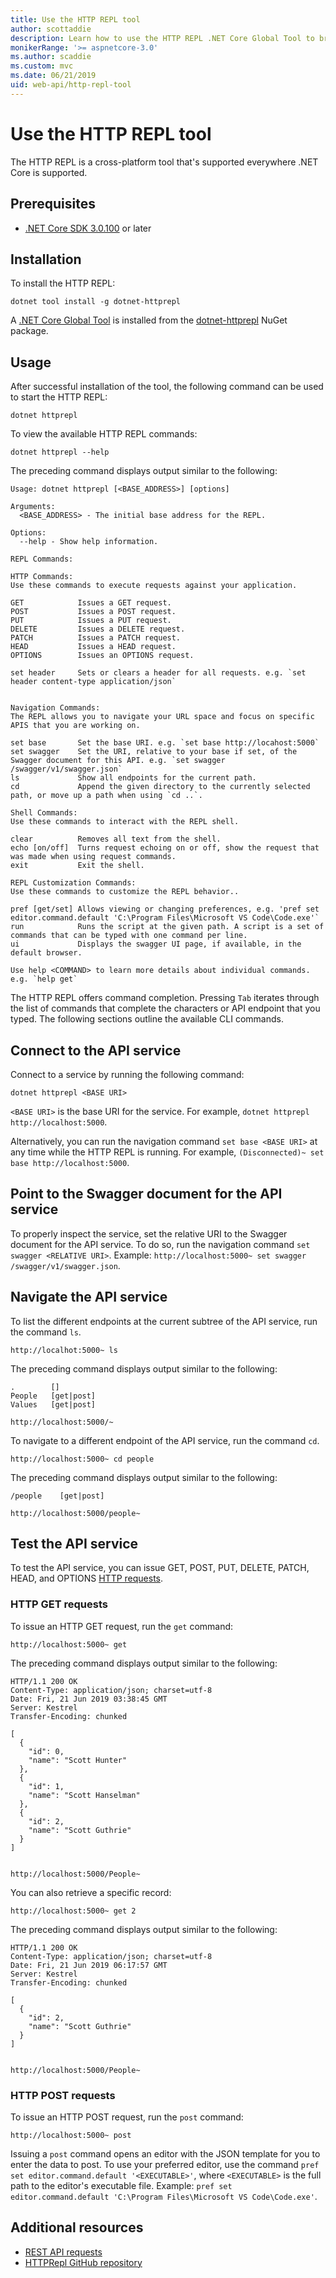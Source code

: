 ```yaml
---
title: Use the HTTP REPL tool
author: scottaddie
description: Learn how to use the HTTP REPL .NET Core Global Tool to browse and test an ASP.NET Core web API.
monikerRange: '>= aspnetcore-3.0'
ms.author: scaddie
ms.custom: mvc
ms.date: 06/21/2019
uid: web-api/http-repl-tool
---
```

# Use the HTTP REPL tool

The HTTP REPL is a cross-platform tool that's supported everywhere .NET Core is supported.

## Prerequisites

* [.NET Core SDK 3.0.100](https://dotnet.microsoft.com/download/dotnet-core/3.0) or later

## Installation

To install the HTTP REPL:

```console
dotnet tool install -g dotnet-httprepl
```

A [.NET Core Global Tool](/dotnet/core/tools/global-tools#install-a-global-tool) is installed from the [dotnet-httprepl](https://www.nuget.org/packages/dotnet-httprepl) NuGet package.

## Usage

After successful installation of the tool, the following command can be used to start the HTTP REPL:

```console
dotnet httprepl
```

To view the available HTTP REPL commands:

```console
dotnet httprepl --help
```

The preceding command displays output similar to the following:

```console
Usage: dotnet httprepl [<BASE_ADDRESS>] [options]

Arguments:
  <BASE_ADDRESS> - The initial base address for the REPL.

Options:
  --help - Show help information.

REPL Commands:

HTTP Commands:
Use these commands to execute requests against your application.

GET            Issues a GET request.
POST           Issues a POST request.
PUT            Issues a PUT request.
DELETE         Issues a DELETE request.
PATCH          Issues a PATCH request.
HEAD           Issues a HEAD request.
OPTIONS        Issues an OPTIONS request.

set header     Sets or clears a header for all requests. e.g. `set header content-type application/json`


Navigation Commands:
The REPL allows you to navigate your URL space and focus on specific APIS that you are working on.

set base       Set the base URI. e.g. `set base http://locahost:5000`
set swagger    Set the URI, relative to your base if set, of the Swagger document for this API. e.g. `set swagger /swagger/v1/swagger.json`
ls             Show all endpoints for the current path.
cd             Append the given directory to the currently selected path, or move up a path when using `cd ..`.

Shell Commands:
Use these commands to interact with the REPL shell.

clear          Removes all text from the shell.
echo [on/off]  Turns request echoing on or off, show the request that was made when using request commands.
exit           Exit the shell.

REPL Customization Commands:
Use these commands to customize the REPL behavior..

pref [get/set] Allows viewing or changing preferences, e.g. 'pref set editor.command.default 'C:\Program Files\Microsoft VS Code\Code.exe'`
run            Runs the script at the given path. A script is a set of commands that can be typed with one command per line.
ui             Displays the swagger UI page, if available, in the default browser.

Use help <COMMAND> to learn more details about individual commands. e.g. `help get`
```

The HTTP REPL offers command completion. Pressing `Tab` iterates through the list of commands that complete the characters or API endpoint that you typed. The following sections outline the available CLI commands. 

## Connect to the API service

Connect to a service by running the following command:

```console
dotnet httprepl <BASE URI>
```

`<BASE URI>` is the base URI for the service. For example, `dotnet httprepl http://localhost:5000`.

Alternatively, you can run the navigation command `set base <BASE URI>` at any time while the HTTP REPL is running. For example, `(Disconnected)~ set base http://localhost:5000`.

## Point to the Swagger document for the API service

To properly inspect the service, set the relative URI to the Swagger document for the API service. To do so, run the navigation command `set swagger <RELATIVE URI>`. Example: `http://localhost:5000~ set swagger /swagger/v1/swagger.json`.

## Navigate the API service

To list the different endpoints at the current subtree of the API service, run the command `ls`.

```console
http://localhot:5000~ ls
```

The preceding command displays output similar to the following:

```console
.        []
People   [get|post]
Values   [get|post]

http://localhost:5000/~
```

To navigate to a different endpoint of the API service, run the command `cd`.

```console
http://localhost:5000~ cd people
```

The preceding command displays output similar to the following:

```console
/people    [get|post]

http://localhost:5000/people~
```

## Test the API service

To test the API service, you can issue GET, POST, PUT, DELETE, PATCH, HEAD, and OPTIONS [HTTP requests](https://github.com/microsoft/api-guidelines/blob/vNext/Guidelines.md#74-supported-methods).

### HTTP GET requests

To issue an HTTP GET request, run the `get` command:

```console
http://localhost:5000~ get
```

The preceding command displays output similar to the following:

```console
HTTP/1.1 200 OK
Content-Type: application/json; charset=utf-8
Date: Fri, 21 Jun 2019 03:38:45 GMT
Server: Kestrel
Transfer-Encoding: chunked

[
  {
    "id": 0,
    "name": "Scott Hunter"
  },
  {
    "id": 1,
    "name": "Scott Hanselman"
  },
  {
    "id": 2,
    "name": "Scott Guthrie"
  }
]


http://localhost:5000/People~
```

You can also retrieve a specific record:

```console
http://localhost:5000~ get 2
```

The preceding command displays output similar to the following:

```console
HTTP/1.1 200 OK
Content-Type: application/json; charset=utf-8
Date: Fri, 21 Jun 2019 06:17:57 GMT
Server: Kestrel
Transfer-Encoding: chunked

[
  {
    "id": 2,
    "name": "Scott Guthrie"
  }
]


http://localhost:5000/People~
```

### HTTP POST requests

To issue an HTTP POST request, run the `post` command:

```console
http://localhost:5000~ post
```

Issuing a `post` command opens an editor with the JSON template for you to enter the data to post. To use your preferred editor, use the command `pref set editor.command.default '<EXECUTABLE>'`, where `<EXECUTABLE>` is the full path to the editor's executable file. Example: `pref set editor.command.default 'C:\Program Files\Microsoft VS Code\Code.exe'`.

## Additional resources

* [REST API requests](https://github.com/microsoft/api-guidelines/blob/vNext/Guidelines.md#74-supported-methods)
* [HTTPRepl GitHub repository](https://github.com/aspnet/AspLabs)
